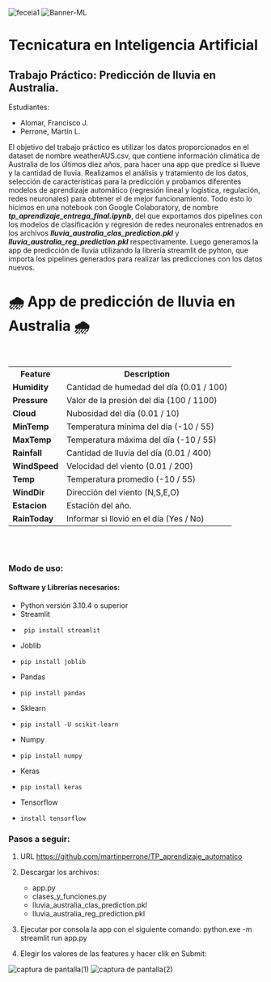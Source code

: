 ![feceia1](https://github.com/martinperrone/TP_aprendizaje_automatico/assets/109038969/1e6bd2ee-df8f-4f79-93fd-6d11caba36da)
![Banner-ML](https://github.com/martinperrone/TP_aprendizaje_automatico/assets/109038969/561b89d0-0b40-4afb-8417-85be0f42c224)

# Tecnicatura en Inteligencia Artificial 

## Trabajo Práctico: Predicción de lluvia en Australia.

Estudiantes:

* Alomar, Francisco J.
* Perrone, Martín L.

El objetivo del trabajo práctico es utilizar los datos proporcionados en el dataset de nombre weatherAUS.csv, que contiene información climática de Australia de los últimos diez años, para hacer una app que predice si llueve y la cantidad de lluvia.
Realizamos el análisis y tratamiento de los datos, selección de características para la predicción y probamos diferentes modelos de aprendizaje automático (regresión lineal y logística, regulación, redes neuronales) para obtener el de mejor funcionamiento. Todo esto lo hicimos en una notebook con Google Colaboratory, de nombre ***_tp_aprendizaje_entrega_final.ipynb_***, del que exportamos dos pipelines con los modelos de clasificación y regresión de redes neuronales entrenados en los archivos ***_lluvia_australia_clas_prediction.pkl_*** y ***_lluvia_australia_reg_prediction.pkl_*** respectivamente. 
Luego generamos la app de predicción de lluvia utilizando la librería streamlit de pyhton, que importa los pipelines generados para realizar las predicciones con los datos nuevos.


<h1>🌧️ App de predicción de lluvia en Australia 🌧️</h1><br>


<table>
  <tr>
    <th>Feature</th>
    <th>Description</th>
  </tr>
  <tr>
    <td><b>Humidity</b></td>
    <td>Cantidad de humedad del día (0.01 / 100) </td>
  </tr>
  <tr>
    <td><b>Pressure</b></td>
    <td>Valor de la presión del día (100 / 1100)</td>
  </tr>
  <tr>
    <td><b>Cloud</b></td>
    <td>Nubosidad del día (0.01 / 10)</td>
  </tr>
  <tr>
    <td><b>MinTemp</b></td>
    <td>Temperatura mínima del día (-10 / 55)</td>
  </tr>
  <tr>
    <td><b>MaxTemp</b></td>
    <td>Temperatura máxima del día (-10 / 55)</td>
  </tr>
  <tr>
    <td><b>Rainfall</b></td>
    <td>Cantidad de lluvia del día (0.01 / 400)</td>
  </tr>
  <tr>
    <td><b>WindSpeed</b></td>
    <td>Velocidad del viento (0.01 / 200)</td>
  </tr>
  <tr>
    <td><b>Temp</b></td>
    <td>Temperatura promedio (-10 / 55)</td>
  </tr>
  <tr>
    <td><b>WindDir</b></td>
    <td>Dirección del viento (N,S,E,O)</td>
  </tr>
  <tr>
    <td><b>Estacion</b></td>
    <td>Estación del año.</td>
  </tr>
  <tr>
    <td><b>RainToday</b></td>
    <td>Informar si llovió en el día (Yes / No)</td>
  </tr>
  </tr>
</table>
<br><br>

### Modo de uso:
#### Software y Librerías necesarios:
  - Python versión 3.10.4 o superior
  - Streamlit
  -      pip install streamlit
  - Joblib
  -     pip install joblib
  - Pandas
  -     pip install pandas
  - Sklearn
  -     pip install -U scikit-learn
  - Numpy
  -     pip install numpy
  - Keras
  -     pip install keras
  - Tensorflow
  -     install tensorflow
  
### Pasos a seguir:

1. URL https://github.com/martinperrone/TP_aprendizaje_automatico

2. Descargar los archivos:
   - app.py
   - clases_y_funciones.py
   - lluvia_australia_clas_prediction.pkl
   - lluvia_australia_reg_prediction.pkl

3. Ejecutar por consola la app con el siguiente comando: python.exe -m streamlit run app.py

4. Elegir los valores de las features y hacer clik en Submit:


![captura de pantalla(1)](https://github.com/martinperrone/TP_aprendizaje_automatico/assets/109038969/0ab89593-dd4b-486b-96c1-de653e9106cc)
![captura de pantalla(2)](https://github.com/martinperrone/TP_aprendizaje_automatico/assets/109038969/c9c18fbd-176c-48e3-8be1-1b45dce2f4c1)
